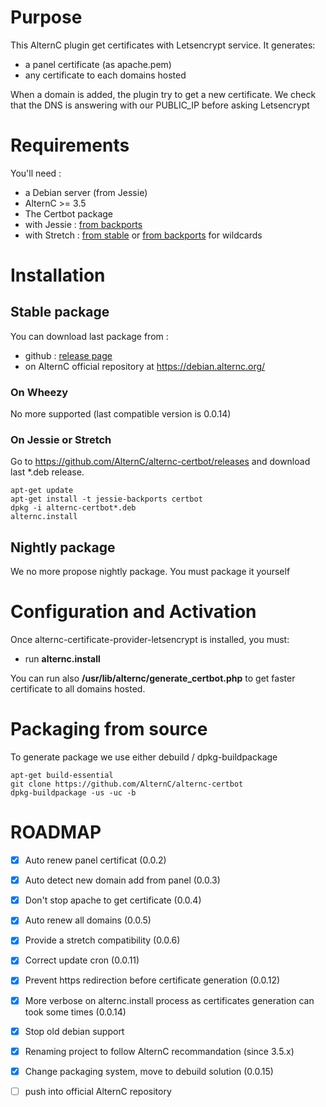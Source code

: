# Purpose

This AlternC plugin get certificates with Letsencrypt service. It generates:
* a panel certificate (as apache.pem)
* any certificate to each domains hosted

When a domain is added, the plugin try to get a new certificate.
We check that the DNS is answering with our PUBLIC_IP before asking Letsencrypt

# Requirements

You'll need :
* a Debian server (from Jessie)
* AlternC >= 3.5
* The Certbot package
 * with Jessie : [from backports](https://packages.debian.org/jessie-backports/certbot)
 * with Stretch : [from stable](https://packages.debian.org/stretch/certbot) or [from backports](https://packages.debian.org/stretch-backports/certbot) for wildcards


# Installation

## Stable package

You can download last package from :
* github : [release page](../../releases/latest)
* on AlternC official repository at https://debian.alternc.org/

### On Wheezy

No more supported (last compatible version is 0.0.14)

### On Jessie or Stretch

Go to https://github.com/AlternC/alternc-certbot/releases and download last *.deb release.

```shell
apt-get update
apt-get install -t jessie-backports certbot
dpkg -i alternc-certbot*.deb
alternc.install
```

## Nightly package

We no more propose nightly package. You must package it yourself

# Configuration and Activation

Once alternc-certificate-provider-letsencrypt is installed, you must:
* run **alternc.install**

You can run also **/usr/lib/alternc/generate_certbot.php** to get faster certificate to all domains hosted.

# Packaging from source

To generate package we use either debuild / dpkg-buildpackage

```shell
apt-get build-essential
git clone https://github.com/AlternC/alternc-certbot
dpkg-buildpackage -us -uc -b
```


# ROADMAP

* [x] Auto renew panel certificat (0.0.2)
* [x] Auto detect new domain add from panel (0.0.3)
* [x] Don't stop apache to get certificate (0.0.4)
* [x] Auto renew all domains (0.0.5)
* [x] Provide a stretch compatibility (0.0.6)
* [x] Correct update cron (0.0.11)
* [x] Prevent https redirection before certificate generation (0.0.12)
* [x] More verbose on alternc.install process as certificates generation can took some times (0.0.14)
* [x] Stop old debian support
* [x] Renaming project to follow AlternC recommandation (since 3.5.x)
* [x] Change packaging system, move to debuild solution (0.0.15)
* [ ] push into official AlternC repository


